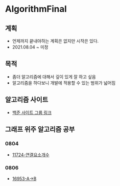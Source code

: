# AlgorithmFinal  
## 계획   
- 언제까지 끝내야하는 계획은 없지만 시작은 있다.  
- 2021.08.04 ~ 미정  
## 목적  
- 좀더 알고리즘에 대해서 깊이 있게 잘 하고 싶음  
- 알고리즘을 하다보니 개발에 적용할 수 있는 범위가 넓어짐  
## 알고리즘 사이트  

-  [백준 사이트 그룹  링크](https://www.acmicpc.net/group/12038)

## 그래프 위주 알고리즘 공부  
### 0804  
- [11724-연결요소개수](../algorithm/0804/2021년08월04일_11724-연결요소의개수) 

### 0806

- [16953-A->B](../algorithm/0806/2021년08월04일_16953-A-B)

  





